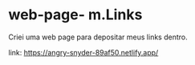 # web-page- m.Links

Criei uma web page para depositar meus links dentro.

link: https://angry-snyder-89af50.netlify.app/
